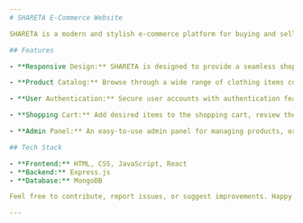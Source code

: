```yaml
---
# SHARETA E-Commerce Website

SHARETA is a modern and stylish e-commerce platform for buying and selling clothing items. This project is built using a stack of web technologies including HTML, CSS, JavaScript, React, Express, and MongoDB.

## Features

- **Responsive Design:** SHARETA is designed to provide a seamless shopping experience across various devices, ensuring a user-friendly interface on both desktop and mobile.

- **Product Catalog:** Browse through a wide range of clothing items conveniently categorized for easy navigation. Each product page provides detailed information and high-quality images.

- **User Authentication:** Secure user accounts with authentication features, allowing customers to sign up, log in, and manage their profiles.

- **Shopping Cart:** Add desired items to the shopping cart, review them. The shopping cart is dynamically updated, providing a smooth and interactive experience.

- **Admin Panel:** An easy-to-use admin panel for managing products, orders, and user accounts. Add, update, or remove products effortlessly.

## Tech Stack

- **Frontend:** HTML, CSS, JavaScript, React
- **Backend:** Express.js
- **Database:** MongoDB

Feel free to contribute, report issues, or suggest improvements. Happy shopping with SHARETA!

---
```

